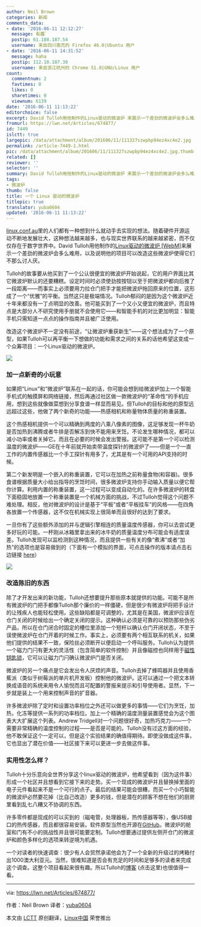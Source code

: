 ```yaml
---
author: Neil Brown
categories: 新闻
comments_data:
- date: '2016-06-11 12:12:27'
  message: 有趣`
  postip: 61.188.187.54
  username: 来自四川南充的 Firefox 46.0|Ubuntu 用户
- date: '2016-06-11 14:31:52'
  message: haha
  postip: 112.10.107.30
  username: 来自浙江杭州的 Chrome 51.0|GNU/Linux 用户
count:
  commentnum: 2
  favtimes: 0
  likes: 0
  sharetimes: 0
  viewnum: 6139
date: '2016-06-11 11:13:22'
editorchoice: false
excerpt: David Tulloh用他制作的Linux驱动的微波炉 来展示一个差劲的微波炉会多么难用，以及说明他的项目可以改造这些微波炉使得它们不那么讨人厌。
fromurl: https://lwn.net/Articles/674877/
id: 7449
islctt: true
largepic: /data/attachment/album/201606/11/111327szwpbp94ez4xc4e2.jpg
permalink: /article-7449-1.html
pic: /data/attachment/album/201606/11/111327szwpbp94ez4xc4e2.jpg.thumb.jpg
related: []
reviewer: ''
selector: ''
summary: David Tulloh用他制作的Linux驱动的微波炉 来展示一个差劲的微波炉会多么难用，以及说明他的项目可以改造这些微波炉使得它们不那么讨人厌。
tags:
- 微波炉
thumb: false
title: 一个 Linux 驱动的微波炉
titlepic: true
translator: yuba0604
updated: '2016-06-11 11:13:22'
---
```


[linux.conf.au](http://linux.conf.au/)里的人们都有一种想到什么就动手去实现的想法。随着硬件开源运动不断地发展壮大，这种想法越来越多，也与现实世界联系的越来越紧密，而不仅仅存在于数字世界中。David Tulloh用他制作的[Linux驱动的微波炉 [WebM]](http://mirror.linux.org.au/linux.conf.au/2016/04_Thursday/D4.303_Costa_Theatre/Linux_driven_microwave.webm)来展示一个差劲的微波炉会多么难用，以及说明他的项目可以改造这些微波炉使得它们不那么讨人厌。


Tulloh的故事要从他买到了一个公认很便宜的微波炉开始说起，它的用户界面比其它微波炉默认的还要糟糕。设定时间时必须使劲按按钮以至于把微波炉都向后推了一段距离——而事实上必须要用力拉仓门把手才能把微波炉拖回原来的位置，这形成了一个“优雅”的平衡。当然这只是极端情况。Tulloh郁闷的是因为这个微波炉近十年来都没有一丁点明显的改善。他可能买到了一个又小又便宜的微波炉，而且特点是大部分人不研究使用手册就不会使用它——和智能手机的对比更加明显：智能手机只需知道一点点的操作指南并且被广泛使用。


改造这个微波炉不一定没有前途，“让微波炉重获新生”——这个想法成为了一个原型，如果Tulloh可以再平衡一下想做的功能和需求之间的关系的话他希望这变成一个众筹项目：一个Linux驱动的微波炉。


![](/data/attachment/album/201606/11/111327szwpbp94ez4xc4e2.jpg)


### 加一点新奇的小玩意


如果把“Linux”和“微波炉”联系在一起的话，你可能会想到给微波炉加上一个智能手机式的触摸屏和网络链接，然后再通过社区做一款微波炉的“革命性”的手机应用，想到这些就像做菜想到分享食谱一样显而易见。但Tulloh的目标和他的原型远远超过这些，他做了两个新奇的功能——热感相机和称量物体质量的称重装置。


这个热感相机提供一个可以精确到两度的八乘八像素的图像，这足够发现一杯牛奶是否加热到沸腾或者牛排是否解冻到快不能用来烹饪。不论发生哪种情况，都可以减小功率或者关掉它。而且在必要的时候会发出警报。这可能不是第一个可以检测温度的微波炉——GE在十年前就开始卖带温度探针的微波炉了——但是一个一直工作的内置传感器比一个手工探针有用多了，尤其是有一个可用的API支持的时候。


第二个新发明是一个嵌入的称重装置，它可以在加热之前称量食物(和容器)。很多食谱根据质量大小给出指导的烹饪时间，很多微波炉支持你手动输入质量以便它帮你计算。利用内置的称重装置，这一过程可以变成自动化的。在许多微波炉的转盘下面稳固地放置一个称重装置是一个机械方面的挑战，不过Tulloh觉得这个问题不难处理。相反，他对微波炉的设计是基于“平板”或者“平板挂车”的风格——在四角各放置一个传感器，这不仅在机械实现上很简单而且很好的达到了要求。


一旦你有了这些额外添加的并与逻辑引擎相连的质量温度传感器，你可以去尝试更多好玩的可能。一杯刚从冰箱里拿出来的冰牛奶的质量温度分布可能会有适度误差。Tulloh发现可以监检测到这种情况，而且提供一些有关的像“煮沸”或者“加热”的选项也是容易做到的（下面有一个模拟的界面，可点击操作的版本请点击右边链接 [here](http://mwgui.tulloh.id.au/)）


![](/data/attachment/album/201606/11/111329uabb3de3eawa1w3d.png)


### 改造陈旧的东西


除了才开发出来的新功能，Tulloh还想要提升那些原本就提供的功能。可能不是所有微波炉的门把手都像Tulloh那个廉价的一样僵硬，但是很少有微波炉将把手设计的让残疾人也能轻松使用。这些缺陷都是可调整的，尤其是在美国，微波炉应该在仓门关闭的时候给出一个确定关闭的提示。这种确认必须是可靠的以预防那些伪劣产品，所以在仓门闭合时固定的槽位里添加一个短杆以确认仓门开闭状态，不至于误使微波炉在仓门开着的时候工作。事实上，必须要有两个相互联系的机关，如果他们提供的结果不一致，保险丝必须断开以便启动一个呼叫服务。Tulloh认为提供一个磁力门闩有更大的灵活性（包含简单的软件控制）并且像磁控也同样用于[磁性钥匙锁](https://en.wikipedia.org/wiki/Magnetic_keyed_lock)，它可以让磁力门闩确认微波炉门是否关闭。


微波炉的另一个痛点是它会发出令人厌烦的声音。Tulloh去掉了蜂鸣器并且使用香蕉派（类似于树莓派的单片机开发板）控制他的微波炉。这可以通过一个把文本转换成语音的系统来用令人愉悦而且可配置的警报来提示和引导使用者。显然，下一步就是装上一个用来控制声音的扩音器。


许多微波炉除了定时和设置功率档位之外还可以做更多的事情——它们为烹饪，加热，化冻等提供一系列的功率档位。加上一个精确的温度测量装置感觉会为这个图表大大扩展这个列表。Andrew Tridgell对一个问题很好奇，加热巧克力——一个需要非常精确的温度控制的过程——是否是可能的。Tulloh没有过这方面的经验，他不敢保证这个一定可以，但是这个实验结果的确值得期待。即使没做成这件事，它也显出了潜在价值——社区接下来可以更进一步去做这件事。


### 实用性怎么样？


Tulloh十分乐意向全世界分享这个linux驱动的微波炉，他希望看到（因为这件事）形成一个社区并且想看到它接下来的走势。买一个现成的微波炉并且替换掉里面的电子元件看起来不是一个可行的点子。最后的结果可能会很糟，而买一个小巧智能的微波炉必然要花掉（比自己改造）更多的钱，但是潜在的顾客不想在他们的厨房里看到乱七八糟又不协调的东西。


许多零件都是现成的可以买到的（磁电管，处理器板，热传感器等等），像USB接口的热传感器，而且都很容易安装。软件原型当然也开源在[GitHub](https://github.com/lod?tab=repositories)。微波炉的舱室和门有不小的挑战性并且很可能要定制。Tulloh想要通过提供左侧开仓门的微波炉和颜色多样化的选项来转逆境为机遇。


一个对读者的快速调查：很少有人会贸然承诺他会为了一个全新的升级过的烤箱付出1000澳大利亚元。当然，很难知道是否会有充足的时间和足够多的读者来完成这个调查。这整个项目看起来很有趣。所以Tulloh的[博客](http://david.tulloh.id.au/category/microwave/) (点击这里)也很值得一看。




---


via: <https://lwn.net/Articles/674877/>


作者：Neil Brown 译者：[yuba0604](https://github.com/yuba0604)


本文由 [LCTT](https://github.com/LCTT/TranslateProject) 原创翻译，[Linux中国](https://linux.cn/) 荣誉推出